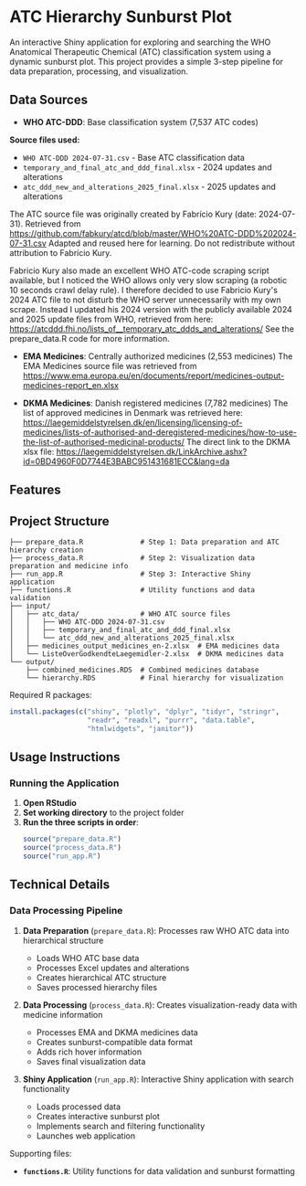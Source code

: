 # ATC Hierarchy Sunburst Plot

An interactive Shiny application for exploring and searching the WHO Anatomical Therapeutic Chemical (ATC) classification system using a dynamic sunburst plot. This project provides a simple 3-step pipeline for data preparation, processing, and visualization.

## Data Sources

- **WHO ATC-DDD**: Base classification system (7,537 ATC codes)

**Source files used:**
- `WHO ATC-DDD 2024-07-31.csv` - Base ATC classification data
- `temporary_and_final_atc_and_ddd_final.xlsx` - 2024 updates and alterations
- `atc_ddd_new_and_alterations_2025_final.xlsx` - 2025 updates and alterations

The ATC source file was originally created by Fabrício Kury (date: 2024-07-31).
Retrieved from https://github.com/fabkury/atcd/blob/master/WHO%20ATC-DDD%202024-07-31.csv
Adapted and reused here for learning. Do not redistribute without attribution to Fabrício Kury. 

Fabricio Kury also made an excellent WHO ATC-code scraping script available, but I noticed the WHO allows only very slow scraping (a robotic 10 seconds crawl delay rule). I therefore decided to use Fabricio Kury's 2024 ATC file to not disturb the WHO server unnecessarily with my own scrape. Instead I updated his 2024 version with the publicly available 2024 and 2025 update files from WHO, retrieved from here: https://atcddd.fhi.no/lists_of__temporary_atc_ddds_and_alterations/ 
See the prepare_data.R code for more information.

- **EMA Medicines**: Centrally authorized medicines (2,553 medicines)
The EMA Medicines source file was retrieved from https://www.ema.europa.eu/en/documents/report/medicines-output-medicines-report_en.xlsx

- **DKMA Medicines**: Danish registered medicines (7,782 medicines)
The list of approved medicines in Denmark was retrieved here: https://laegemiddelstyrelsen.dk/en/licensing/licensing-of-medicines/lists-of-authorised-and-deregistered-medicines/how-to-use-the-list-of-authorised-medicinal-products/ 
The direct link to the DKMA xlsx file:
 https://laegemiddelstyrelsen.dk/LinkArchive.ashx?id=0BD4960F0D7744E3BABC951431681ECC&lang=da 
## Features


## Project Structure

```
├── prepare_data.R              # Step 1: Data preparation and ATC hierarchy creation
├── process_data.R              # Step 2: Visualization data preparation and medicine info
├── run_app.R                   # Step 3: Interactive Shiny application
├── functions.R                 # Utility functions and data validation
├── input/
│   ├── atc_data/               # WHO ATC source files
│   │   ├── WHO ATC-DDD 2024-07-31.csv
│   │   ├── temporary_and_final_atc_and_ddd_final.xlsx
│   │   └── atc_ddd_new_and_alterations_2025_final.xlsx
│   ├── medicines_output_medicines_en-2.xlsx  # EMA medicines data
│   └── ListeOverGodkendteLaegemidler-2.xlsx  # DKMA medicines data
└── output/
    ├── combined_medicines.RDS  # Combined medicines database
    └── hierarchy.RDS           # Final hierarchy for visualization
```


Required R packages:
```r
install.packages(c("shiny", "plotly", "dplyr", "tidyr", "stringr", 
                   "readr", "readxl", "purrr", "data.table", 
                   "htmlwidgets", "janitor"))
```

## Usage Instructions

### Running the Application

1. **Open RStudio**
2. **Set working directory** to the project folder
3. **Run the three scripts in order**:
   ```r
   source("prepare_data.R")
   source("process_data.R") 
   source("run_app.R")
   ```

## Technical Details

### Data Processing Pipeline

1. **Data Preparation** (`prepare_data.R`):
Processes raw WHO ATC data into hierarchical structure
   - Loads WHO ATC base data
   - Processes Excel updates and alterations
   - Creates hierarchical ATC structure
   - Saves processed hierarchy files

2. **Data Processing** (`process_data.R`):
Creates visualization-ready data with medicine information
   - Processes EMA and DKMA medicines data
   - Creates sunburst-compatible data format
   - Adds rich hover information
   - Saves final visualization data

3. **Shiny Application** (`run_app.R`):
Interactive Shiny application with search functionality
   - Loads processed data
   - Creates interactive sunburst plot
   - Implements search and filtering functionality
   - Launches web application

Supporting files:
- **`functions.R`**: Utility functions for data validation and sunburst formatting
